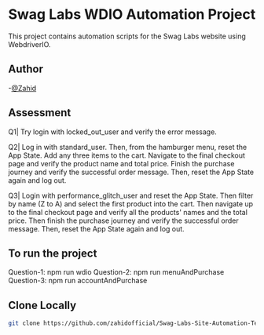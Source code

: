# Swag Labs WDIO Automation Project
This project contains automation scripts for the Swag Labs website using WebdriverIO.

## Author
-[@Zahid](https://github.com/zahidofficial)

## Assessment

Q1| Try login with locked_out_user and verify the error message.

Q2| Log in with standard_user. Then, from the hamburger menu, reset the App State. Add any three items to the cart. Navigate to the final checkout page and verify the product name and total price. Finish the purchase journey and verify the successful order message. Then, reset the App State again and log out.

Q3| Login with performance_glitch_user and reset the App State. Then filter by name (Z to A) and select the first product into the cart. Then navigate up to the final checkout page and verify all the products' names and the total price. Then finish the purchase journey and verify the successful order message. Then, reset the App State again and log out.

## To run the project
Question-1: npm run wdio
Question-2: npm run menuAndPurchase
Question-3: npm run accountAndPurchase

## Clone Locally
```bash
git clone https://github.com/zahidofficial/Swag-Labs-Site-Automation-Test.git
```